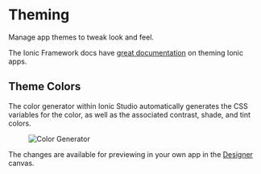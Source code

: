 # Theming

Manage app themes to tweak look and feel.

The Ionic Framework docs have [great documentation](../theming/basics.md) on theming Ionic apps.

## Theme Colors

The color generator within Ionic Studio automatically generates the CSS variables for the color, as well as the associated contrast, shade, and tint colors.

<figure>
  <img alt="Color Generator" src={require('./_assets/img/ss-theme.png').default} />
</figure>

The changes are available for previewing in your own app in the [Designer](designer.md) canvas.
